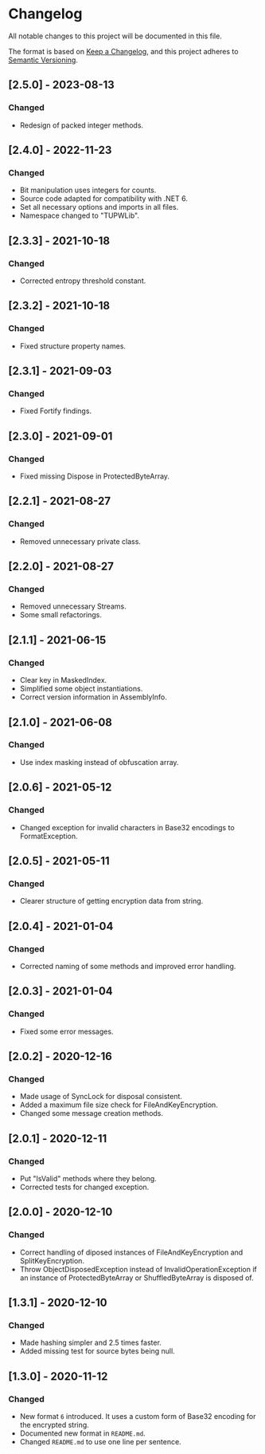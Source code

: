 # Changelog
All notable changes to this project will be documented in this file.

The format is based on [Keep a Changelog](https://keepachangelog.com/en/1.0.0/),
and this project adheres to [Semantic Versioning](https://semver.org/spec/v2.0.0.html).

## [2.5.0] - 2023-08-13

### Changed
- Redesign of packed integer methods.

## [2.4.0] - 2022-11-23

### Changed
- Bit manipulation uses integers for counts.
- Source code adapted for compatibility with .NET 6.
- Set all necessary options and imports in all files.
- Namespace changed to "TUPWLib".

## [2.3.3] - 2021-10-18

### Changed
- Corrected entropy threshold constant.

## [2.3.2] - 2021-10-18

### Changed
- Fixed structure property names.

## [2.3.1] - 2021-09-03

### Changed
- Fixed Fortify findings.

## [2.3.0] - 2021-09-01

### Changed
- Fixed missing Dispose in ProtectedByteArray.

## [2.2.1] - 2021-08-27

### Changed
- Removed unnecessary private class.

## [2.2.0] - 2021-08-27

### Changed
- Removed unnecessary Streams.
- Some small refactorings.

## [2.1.1] - 2021-06-15

### Changed
- Clear key in MaskedIndex.
- Simplified some object instantiations.
- Correct version information in AssemblyInfo.

## [2.1.0] - 2021-06-08

### Changed
- Use index masking instead of obfuscation array.

## [2.0.6] - 2021-05-12

### Changed
- Changed exception for invalid characters in Base32 encodings to FormatException.

## [2.0.5] - 2021-05-11

### Changed
- Clearer structure of getting encryption data from string.

## [2.0.4] - 2021-01-04

### Changed
- Corrected naming of some methods and improved error handling.

## [2.0.3] - 2021-01-04

### Changed
- Fixed some error messages.

## [2.0.2] - 2020-12-16

### Changed
- Made usage of SyncLock for disposal consistent.
- Added a maximum file size check for FileAndKeyEncryption.
- Changed some message creation methods.

## [2.0.1] - 2020-12-11

### Changed
- Put "IsValid" methods where they belong.
- Corrected tests for changed exception.

## [2.0.0] - 2020-12-10

### Changed
- Correct handling of diposed instances of FileAndKeyEncryption and SplitKeyEncryption.
- Throw ObjectDisposedException instead of InvalidOperationException if an instance of ProtectedByteArray or ShuffledByteArray is disposed of.

## [1.3.1] - 2020-12-10

### Changed
- Made hashing simpler and 2.5 times faster.
- Added missing test for source bytes being null.

## [1.3.0] - 2020-11-12

### Changed
- New format `6` introduced. It uses a custom form of Base32 encoding for the encrypted string.
- Documented new format in `README.md`.
- Changed `README.md` to use one line per sentence.
